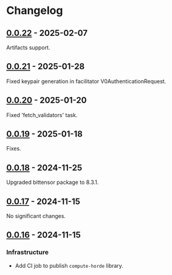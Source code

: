 # Changelog

<!-- towncrier release notes start -->

## [0.0.22](https://github.com/backend-developers-ltd/ComputeHorde/releases/tag/library-v0.0.22) - 2025-02-07


Artifacts support.


## [0.0.21](https://github.com/backend-developers-ltd/ComputeHorde/releases/tag/library-v0.0.21) - 2025-01-28


Fixed keypair generation in facilitator V0AuthenticationRequest.


## [0.0.20](https://github.com/backend-developers-ltd/ComputeHorde/releases/tag/library-v0.0.20) - 2025-01-20


Fixed 'fetch_validators' task.


## [0.0.19](https://github.com/backend-developers-ltd/ComputeHorde/releases/tag/library-v0.0.19) - 2025-01-18


Fixes.


## [0.0.18](https://github.com/backend-developers-ltd/ComputeHorde/releases/tag/library-v0.0.18) - 2024-11-25


Upgraded bittensor package to 8.3.1.


## [0.0.17](https://github.com/backend-developers-ltd/ComputeHorde/releases/tag/library-v0.0.17) - 2024-11-15


No significant changes.


## [0.0.16](https://github.com/backend-developers-ltd/ComputeHorde/releases/tag/library-v0.0.16) - 2024-11-15


### Infrastructure

- Add CI job to publish `compute-horde` library.
